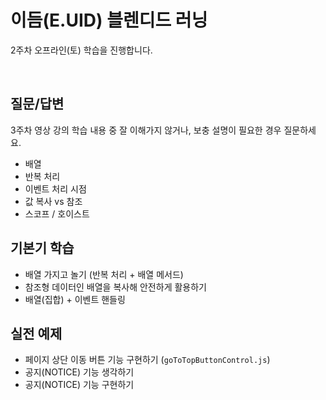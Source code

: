 # 이듬(E.UID) 블렌디드 러닝

2주차 오프라인(토) 학습을 진행합니다.

<br/>

## 질문/답변

3주차 영상 강의 학습 내용 중 잘 이해가지 않거나, 보충 설명이 필요한 경우 질문하세요.

- 배열
- 반복 처리
- 이벤트 처리 시점
- 값 복사 vs 참조
- 스코프 / 호이스트

## 기본기 학습

- 배열 가지고 놀기 (반복 처리 + 배열 메서드)
- 참조형 데이터인 배열을 복사해 안전하게 활용하기
- 배열(집합) + 이벤트 핸들링

## 실전 예제

- 페이지 상단 이동 버튼 기능 구현하기 (`goToTopButtonControl.js`)
- 공지(NOTICE) 기능 생각하기
- 공지(NOTICE) 기능 구현하기